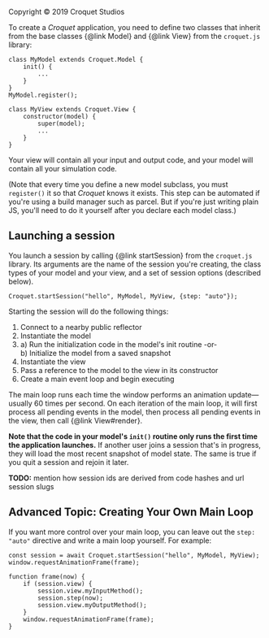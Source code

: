 Copyright © 2019 Croquet Studios

To create a _Croquet_ application, you need to define two classes that inherit from the base classes {@link Model} and {@link View} from the `croquet.js` library:

```
class MyModel extends Croquet.Model {
    init() {
        ...
    }
}
MyModel.register();

class MyView extends Croquet.View {
    constructor(model) {
        super(model);
        ...
    }
}
```

Your view will contain all your input and output code, and your model will contain all your simulation code.

(Note that every time you define a new model subclass, you must `register()` it so that _Croquet_ knows it exists. This step can be automated if you're using a build manager such as parcel. But if you're just writing plain JS, you'll need to do it yourself after you declare each model class.)

## Launching a session

You launch a session by calling {@link startSession} from the `croquet.js` library.  Its arguments are the name of the session you're creating, the class types of your model and your view, and a set of session options (described below).

```
Croquet.startSession("hello", MyModel, MyView, {step: "auto"});
```

Starting the session will do the following things:

1. Connect to a nearby public reflector
2. Instantiate the model
3. a) Run the initialization code in the model's init routine -or-<br>
   b) Initialize the model from a saved snapshot
4. Instantiate the view
5. Pass a reference to the model to the view in its constructor
6. Create a main event loop and begin executing

The main loop runs each time the window performs an animation update—usually 60 times per second. On each iteration of the main loop, it will first process all pending events in the model, then process all pending events in the view, then call {@link View#render}.

**Note that the code in your model's `init()` routine only runs the first time the application launches.** If another user joins a session that's in progress, they will load the most recent snapshot of model state. The same is true if you quit a session and rejoin it later.

**TODO:** mention how session ids are derived from code hashes and url session slugs

## Advanced Topic: Creating Your Own Main Loop

If you want more control over your main loop, you can leave out the `step: "auto"` directive and write a main loop yourself. For example:

```
const session = await Croquet.startSession("hello", MyModel, MyView);
window.requestAnimationFrame(frame);

function frame(now) {
    if (session.view) {
        session.view.myInputMethod();
        session.step(now);
        session.view.myOutputMethod();
    }
    window.requestAnimationFrame(frame);
}
```